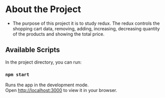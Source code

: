 # About the Project

- The purpose of this project it is to study redux. The redux controls the shopping cart data,  removing, adding, increasing, decreasing quantity of the products and showing the total price.
## Available Scripts

In the project directory, you can run:

### `npm start`

Runs the app in the development mode.\
Open [http://localhost:3000](http://localhost:3000) to view it in your browser.



